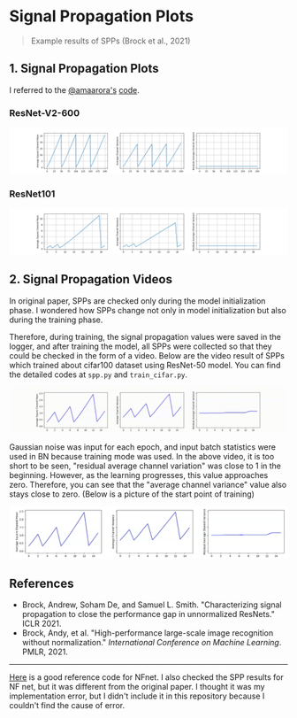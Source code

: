 # Signal Propagation Plots

> Example results of SPPs (Brock et al., 2021)

## 1. Signal Propagation Plots

I referred to the [@amaarora's](https://gist.github.com/amaarora) [code](https://gist.github.com/amaarora/2c6199c3441c0d72f356f39fb9f59611).

### ResNet-V2-600

![img](assets/img/spp_resnet_v2_600.png)

### ResNet101

![img](assets/img/spp_resnet101.png)


## 2. Signal Propagation Videos

In original paper, SPPs are checked only during the model initialization phase. I wondered how SPPs change not only in model initialization but also during the training phase. 

Therefore, during training, the signal propagation values were saved in the logger, and after training the model, all SPPs were collected so that they could be checked in the form of a video. Below are the video result of SPPs which trained about cifar100 dataset using ResNet-50 model. You can find the detailed codes at `spp.py` and `train_cifar.py`.

![img](assets/img/spp_resnet50_cifar100.gif)

Gaussian noise was input for each epoch, and input batch statistics were used in BN because training mode was used. In the above video, it is too short to be seen, "residual average channel variation" was close to 1 in the beginning. However, as the learning progresses, this value approaches zero. Therefore, you can see that the "average channel variance" value also stays close to zero. (Below is a picture of the start point of training)

![img](assets/img/spp_resnet50_cifar100_init.png)

## References

- Brock, Andrew, Soham De, and Samuel L. Smith. "Characterizing signal propagation to close the performance gap in unnormalized ResNets." ICLR 2021.
- Brock, Andy, et al. "High-performance large-scale image recognition without normalization." *International Conference on Machine Learning*. PMLR, 2021.

---

[Here](https://github.com/rwightman/pytorch-image-models/blob/master/timm/models/nfnet.py) is a good reference code for NFnet. I also checked the SPP results for NF net, but it was different from the original paper. I thought it was my implementation error, but I didn't include it in this repository because I couldn't find the cause of error.
